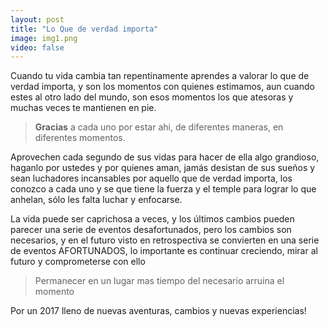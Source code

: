 ```yaml
---
layout: post
title: "Lo Que de verdad importa"
image: img1.png
video: false
---
```


Cuando tu vida cambia tan repentinamente aprendes a valorar lo que de verdad importa, y son los momentos con quienes estimamos, aun cuando estes al otro lado del mundo, son esos momentos los que atesoras y muchas veces te mantienen en pie.

> **Gracias** a cada uno por estar ahi, de diferentes maneras, en diferentes momentos.

Aprovechen cada segundo de sus vidas para hacer de ella algo grandioso, haganlo por ustedes y por quienes aman, jamás desistan de sus sueños y sean luchadores incansables por aquello que de verdad importa, los conozco a cada uno y se que tiene la fuerza y el temple para lograr lo que anhelan, sólo les falta luchar y enfocarse.

La vida puede ser caprichosa a veces, y los últimos cambios pueden parecer una serie de eventos desafortunados, pero los cambios son necesarios, y en el futuro visto en retrospectiva se convierten en una serie de eventos AFORTUNADOS, lo importante es continuar creciendo, mirar al futuro y comprometerse con ello

>Permanecer en un lugar mas tiempo del necesario arruina el momento

Por un 2017 lleno de nuevas aventuras, cambios y nuevas experiencias!



